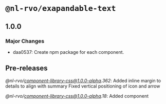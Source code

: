 # `@nl-rvo/exapandable-text`

## 1.0.0

### Major Changes

- daa0537: Create npm package for each component.

## Pre-releases

_@nl-rvo/component-library-css@1.0.0-alpha.362_:
Added inline margin to details to align with summary
Fixed vertical positioning of icon and arrow

_@nl-rvo/component-library-css@1.0.0-alpha.18_:
Added component
